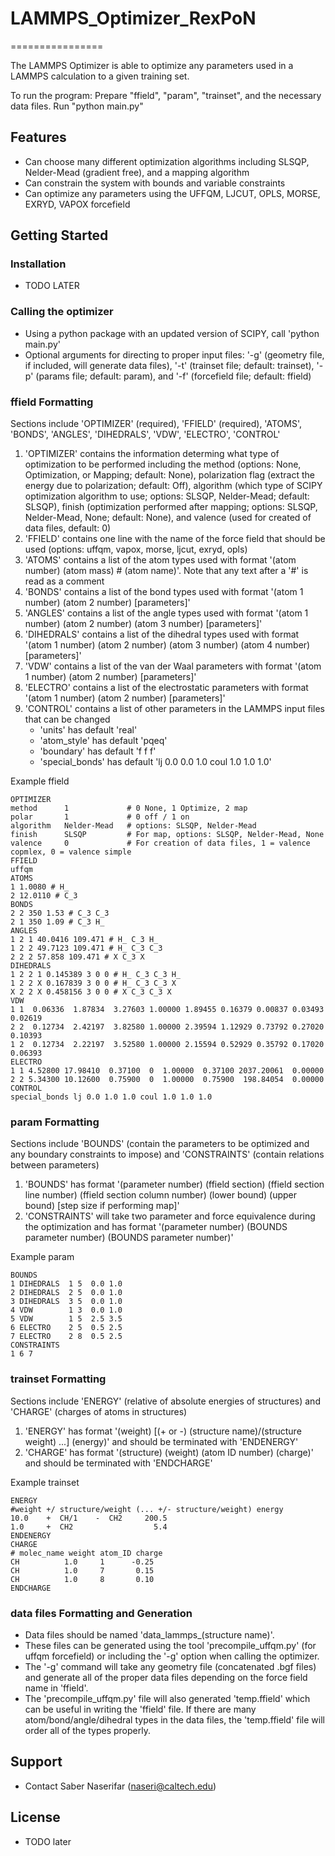 # LAMMPS_Optimizer_RexPoN

================

The LAMMPS Optimizer is able to optimize any parameters used in a LAMMPS calculation to a given training set.

To run the program:
    Prepare "ffield", "param", "trainset", and the necessary data files.
    Run "python main.py"

Features
--------

- Can choose many different optimization algorithms including SLSQP, Nelder-Mead (gradient free), and a mapping algorithm
- Can constrain the system with bounds and variable constraints
- Can optimize any parameters using the UFFQM, LJCUT, OPLS, MORSE, EXRYD, VAPOX forcefield

Getting Started
---------------

### Installation
- TODO LATER
 

### Calling the optimizer
- Using a python package with an updated version of SCIPY, call 'python main.py'
- Optional arguments for directing to proper input files: '-g' (geometry file, if included, will generate data files), '-t' (trainset file; default: trainset), '-p' (params file; default: param), and '-f' (forcefield file; default: ffield)


### ffield Formatting

Sections include 'OPTIMIZER' (required), 'FFIELD' (required), 'ATOMS', 'BONDS', 'ANGLES', 'DIHEDRALS', 'VDW', 'ELECTRO', 'CONTROL'

1. 'OPTIMIZER' contains the information determing what type of optimization to be performed including the method (options: None, Optimization, or Mapping; default: None), polarization flag (extract the energy due to polarization; default: Off), algorithm (which type of SCIPY optimization algorithm to use; options: SLSQP, Nelder-Mead; default: SLSQP), finish (optimization performed after mapping; options: SLSQP, Nelder-Mead, None; default: None), and valence (used for created of data files, default: 0)
2. 'FFIELD' contains one line with the name of the force field that should be used (options: uffqm, vapox, morse, ljcut, exryd, opls)
3. 'ATOMS' contains a list of the atom types used with format '(atom number) (atom mass) # (atom name)'. Note that any text after a '#' is read as a comment
4. 'BONDS' contains a list of the bond types used with format '(atom 1 number) (atom 2 number) [parameters]'
5. 'ANGLES' contains a list of the angle types used with format '(atom 1 number) (atom 2 number) (atom 3 number) [parameters]'
6. 'DIHEDRALS' contains a list of the dihedral types used with format '(atom 1 number) (atom 2 number) (atom 3 number) (atom 4 number) [parameters]'
7. 'VDW' contains a list of the van der Waal parameters with format '(atom 1 number) (atom 2 number) [parameters]'
8. 'ELECTRO' contains a list of the electrostatic parameters with format '(atom 1 number) (atom 2 number) [parameters]'
9. 'CONTROL' contains a list of other parameters in the LAMMPS input files that can be changed
    - 'units' has default 'real'
    - 'atom_style' has default 'pqeq'
    - 'boundary' has default 'f f f'
    - 'special_bonds' has default 'lj 0.0 0.0 1.0 coul 1.0 1.0 1.0'


Example ffield

```shell
OPTIMIZER
method      1             # 0 None, 1 Optimize, 2 map
polar       1             # 0 off / 1 on
algorithm   Nelder-Mead   # options: SLSQP, Nelder-Mead
finish      SLSQP         # For map, options: SLSQP, Nelder-Mead, None
valence     0             # For creation of data files, 1 = valence copmlex, 0 = valence simple
FFIELD
uffqm
ATOMS
1 1.0080 # H_
2 12.0110 # C_3
BONDS
2 2 350 1.53 # C_3 C_3
2 1 350 1.09 # C_3 H_
ANGLES
1 2 1 40.0416 109.471 # H_ C_3 H_
1 2 2 49.7123 109.471 # H_ C_3 C_3
2 2 2 57.858 109.471 # X C_3 X
DIHEDRALS
1 2 2 1 0.145389 3 0 0 # H_ C_3 C_3 H_
1 2 2 X 0.167839 3 0 0 # H_ C_3 C_3 X
X 2 2 X 0.458156 3 0 0 # X C_3 C_3 X
VDW
1 1  0.06336  1.87834  3.27603 1.00000 1.89455 0.16379 0.00837 0.03493 0.02619
2 2  0.12734  2.42197  3.82580 1.00000 2.39594 1.12929 0.73792 0.27020 0.10393
1 2  0.12734  2.22197  3.52580 1.00000 2.15594 0.52929 0.35792 0.17020 0.06393
ELECTRO
1 1 4.52800 17.98410  0.37100  0  1.00000  0.37100 2037.20061  0.00000  
2 2 5.34300 10.12600  0.75900  0  1.00000  0.75900  198.84054  0.00000
CONTROL
special_bonds lj 0.0 1.0 1.0 coul 1.0 1.0 1.0
```

### param Formatting

Sections include 'BOUNDS' (contain the parameters to be optimized and any boundary constraints to impose) and 'CONSTRAINTS' (contain relations between parameters)

1. 'BOUNDS' has format '(parameter number) (ffield section) (ffield section line number) (ffield section column number) (lower bound) (upper bound) [step size if performing map]'
2. 'CONSTRAINTS' will take two parameter and force equivalence during the optimization and has format '(parameter number) (BOUNDS parameter number) (BOUNDS parameter number)'

Example param

```shell
BOUNDS
1 DIHEDRALS  1 5  0.0 1.0
2 DIHEDRALS  2 5  0.0 1.0
3 DIHEDRALS  3 5  0.0 1.0
4 VDW        1 3  0.0 1.0
5 VDW        1 5  2.5 3.5
6 ELECTRO    2 5  0.5 2.5
7 ELECTRO    2 8  0.5 2.5 
CONSTRAINTS
1 6 7
```


### trainset Formatting

Sections include 'ENERGY' (relative of absolute energies of structures) and 'CHARGE' (charges of atoms in structures)

1. 'ENERGY' has format '(weight) [(+ or -) (structure name)/(structure weight) ...] (energy)' and should be terminated with 'ENDENERGY'
2. 'CHARGE' has format '(structure) (weight) (atom ID number) (charge)' and should be terminated with 'ENDCHARGE'

Example trainset

```shell
ENERGY
#weight +/ structure/weight (... +/- structure/weight) energy
10.0    +  CH/1    -  CH2     200.5
1.0     +  CH2                  5.4
ENDENERGY
CHARGE
# molec_name weight atom_ID charge  
CH          1.0     1      -0.25
CH          1.0     7       0.15
CH          1.0     8       0.10
ENDCHARGE
```

### data files Formatting and Generation

- Data files should be named 'data_lammps_(structure name)'. 
- These files can be generated using the tool 'precompile_uffqm.py' (for uffqm forcefield) or including the '-g' option when calling the optimizer.
- The '-g' command will take any geometry file (concatenated .bgf files) and generate all of the proper data files depending on the force field name in 'ffield'.
- The 'precompile_uffqm.py' file will also generated 'temp.ffield' which can be useful in writing the 'ffield' file. If there are many atom/bond/angle/dihedral types in the data files, the 'temp.ffield' file will order all of the types properly. 

Support
-------

- Contact Saber Naserifar (naseri@caltech.edu)

License
-------

- TODO later

